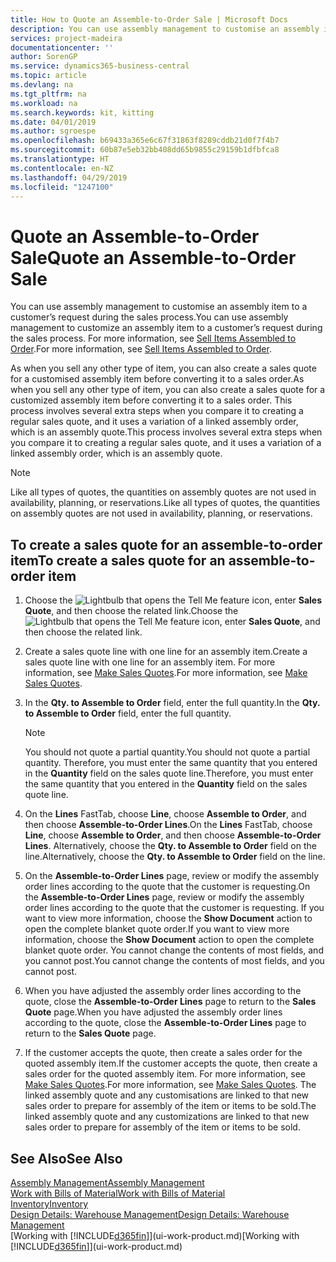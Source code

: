 ```yaml
---
title: How to Quote an Assemble-to-Order Sale | Microsoft Docs
description: You can use assembly management to customise an assembly item to a customer’s request during the sales process.
services: project-madeira
documentationcenter: ''
author: SorenGP
ms.service: dynamics365-business-central
ms.topic: article
ms.devlang: na
ms.tgt_pltfrm: na
ms.workload: na
ms.search.keywords: kit, kitting
ms.date: 04/01/2019
ms.author: sgroespe
ms.openlocfilehash: b69433a365e6c67f31863f8289cddb21d0f7f4b7
ms.sourcegitcommit: 60b87e5eb32bb408dd65b9855c29159b1dfbfca8
ms.translationtype: HT
ms.contentlocale: en-NZ
ms.lasthandoff: 04/29/2019
ms.locfileid: "1247100"
---
```

# <a name="quote-an-assemble-to-order-sale"></a><span data-ttu-id="d5ed4-103">Quote an Assemble-to-Order Sale</span><span class="sxs-lookup"><span data-stu-id="d5ed4-103">Quote an Assemble-to-Order Sale</span></span>
<span data-ttu-id="d5ed4-104">You can use assembly management to customise an assembly item to a customer’s request during the sales process.</span><span class="sxs-lookup"><span data-stu-id="d5ed4-104">You can use assembly management to customize an assembly item to a customer’s request during the sales process.</span></span> <span data-ttu-id="d5ed4-105">For more information, see [Sell Items Assembled to Order](assembly-how-to-sell-items-assembled-to-order.md).</span><span class="sxs-lookup"><span data-stu-id="d5ed4-105">For more information, see [Sell Items Assembled to Order](assembly-how-to-sell-items-assembled-to-order.md).</span></span>  

<span data-ttu-id="d5ed4-106">As when you sell any other type of item, you can also create a sales quote for a customised assembly item before converting it to a sales order.</span><span class="sxs-lookup"><span data-stu-id="d5ed4-106">As when you sell any other type of item, you can also create a sales quote for a customized assembly item before converting it to a sales order.</span></span> <span data-ttu-id="d5ed4-107">This process involves several extra steps when you compare it to creating a regular sales quote, and it uses a variation of a linked assembly order, which is an assembly quote.</span><span class="sxs-lookup"><span data-stu-id="d5ed4-107">This process involves several extra steps when you compare it to creating a regular sales quote, and it uses a variation of a linked assembly order, which is an assembly quote.</span></span>

> [!NOTE]  
>  <span data-ttu-id="d5ed4-108">Like all types of quotes, the quantities on assembly quotes are not used in availability, planning, or reservations.</span><span class="sxs-lookup"><span data-stu-id="d5ed4-108">Like all types of quotes, the quantities on assembly quotes are not used in availability, planning, or reservations.</span></span>  

## <a name="to-create-a-sales-quote-for-an-assemble-to-order-item"></a><span data-ttu-id="d5ed4-109">To create a sales quote for an assemble-to-order item</span><span class="sxs-lookup"><span data-stu-id="d5ed4-109">To create a sales quote for an assemble-to-order item</span></span>  
1.  <span data-ttu-id="d5ed4-110">Choose the ![Lightbulb that opens the Tell Me feature](media/ui-search/search_small.png "Tell me what you want to do") icon, enter **Sales Quote**, and then choose the related link.</span><span class="sxs-lookup"><span data-stu-id="d5ed4-110">Choose the ![Lightbulb that opens the Tell Me feature](media/ui-search/search_small.png "Tell me what you want to do") icon, enter **Sales Quote**, and then choose the related link.</span></span>  
2.  <span data-ttu-id="d5ed4-111">Create a sales quote line with one line for an assembly item.</span><span class="sxs-lookup"><span data-stu-id="d5ed4-111">Create a sales quote line with one line for an assembly item.</span></span> <span data-ttu-id="d5ed4-112">For more information, see [Make Sales Quotes](sales-how-make-offers.md).</span><span class="sxs-lookup"><span data-stu-id="d5ed4-112">For more information, see [Make Sales Quotes](sales-how-make-offers.md).</span></span>  
3.  <span data-ttu-id="d5ed4-113">In the **Qty. to Assemble to Order** field, enter the full quantity.</span><span class="sxs-lookup"><span data-stu-id="d5ed4-113">In the **Qty. to Assemble to Order** field, enter the full quantity.</span></span>

    > [!NOTE]  
    >  <span data-ttu-id="d5ed4-114">You should not quote a partial quantity.</span><span class="sxs-lookup"><span data-stu-id="d5ed4-114">You should not quote a partial quantity.</span></span> <span data-ttu-id="d5ed4-115">Therefore, you must enter the same quantity that you entered in the **Quantity** field on the sales quote line.</span><span class="sxs-lookup"><span data-stu-id="d5ed4-115">Therefore, you must enter the same quantity that you entered in the **Quantity** field on the sales quote line.</span></span>  

4.  <span data-ttu-id="d5ed4-116">On the **Lines** FastTab, choose **Line**, choose **Assemble to Order**, and then choose **Assemble-to-Order Lines**.</span><span class="sxs-lookup"><span data-stu-id="d5ed4-116">On the **Lines** FastTab, choose **Line**, choose **Assemble to Order**, and then choose **Assemble-to-Order Lines**.</span></span> <span data-ttu-id="d5ed4-117">Alternatively, choose the **Qty. to Assemble to Order** field on the line.</span><span class="sxs-lookup"><span data-stu-id="d5ed4-117">Alternatively, choose the **Qty. to Assemble to Order** field on the line.</span></span>  
5.  <span data-ttu-id="d5ed4-118">On the **Assemble-to-Order Lines** page, review or modify the assembly order lines according to the quote that the customer is requesting.</span><span class="sxs-lookup"><span data-stu-id="d5ed4-118">On the **Assemble-to-Order Lines** page, review or modify the assembly order lines according to the quote that the customer is requesting.</span></span> <span data-ttu-id="d5ed4-119">If you want to view more information, choose the **Show Document** action to open the complete blanket quote order.</span><span class="sxs-lookup"><span data-stu-id="d5ed4-119">If you want to view more information, choose the **Show Document** action to open the complete blanket quote order.</span></span> <span data-ttu-id="d5ed4-120">You cannot change the contents of most fields, and you cannot post.</span><span class="sxs-lookup"><span data-stu-id="d5ed4-120">You cannot change the contents of most fields, and you cannot post.</span></span>  
6.  <span data-ttu-id="d5ed4-121">When you have adjusted the assembly order lines according to the quote, close the **Assemble-to-Order Lines** page to return to the **Sales Quote** page.</span><span class="sxs-lookup"><span data-stu-id="d5ed4-121">When you have adjusted the assembly order lines according to the quote, close the **Assemble-to-Order Lines** page to return to the **Sales Quote** page.</span></span>  
7.  <span data-ttu-id="d5ed4-122">If the customer accepts the quote, then create a sales order for the quoted assembly item.</span><span class="sxs-lookup"><span data-stu-id="d5ed4-122">If the customer accepts the quote, then create a sales order for the quoted assembly item.</span></span> <span data-ttu-id="d5ed4-123">For more information, see [Make Sales Quotes](sales-how-make-offers.md).</span><span class="sxs-lookup"><span data-stu-id="d5ed4-123">For more information, see [Make Sales Quotes](sales-how-make-offers.md).</span></span> <span data-ttu-id="d5ed4-124">The linked assembly quote and any customisations are linked to that new sales order to prepare for assembly of the item or items to be sold.</span><span class="sxs-lookup"><span data-stu-id="d5ed4-124">The linked assembly quote and any customizations are linked to that new sales order to prepare for assembly of the item or items to be sold.</span></span>  

## <a name="see-also"></a><span data-ttu-id="d5ed4-125">See Also</span><span class="sxs-lookup"><span data-stu-id="d5ed4-125">See Also</span></span>  
[<span data-ttu-id="d5ed4-126">Assembly Management</span><span class="sxs-lookup"><span data-stu-id="d5ed4-126">Assembly Management</span></span>](assembly-assemble-items.md)  
[<span data-ttu-id="d5ed4-127">Work with Bills of Material</span><span class="sxs-lookup"><span data-stu-id="d5ed4-127">Work with Bills of Material</span></span>](inventory-how-work-BOMs.md)  
[<span data-ttu-id="d5ed4-128">Inventory</span><span class="sxs-lookup"><span data-stu-id="d5ed4-128">Inventory</span></span>](inventory-manage-inventory.md)  
[<span data-ttu-id="d5ed4-129">Design Details: Warehouse Management</span><span class="sxs-lookup"><span data-stu-id="d5ed4-129">Design Details: Warehouse Management</span></span>](design-details-warehouse-management.md)  
<span data-ttu-id="d5ed4-130">[Working with [!INCLUDE[d365fin](includes/d365fin_md.md)]](ui-work-product.md)</span><span class="sxs-lookup"><span data-stu-id="d5ed4-130">[Working with [!INCLUDE[d365fin](includes/d365fin_md.md)]](ui-work-product.md)</span></span>
